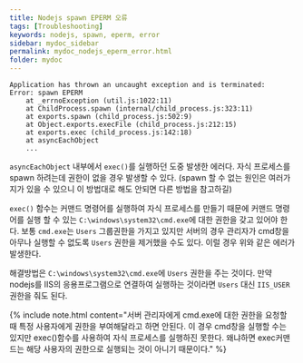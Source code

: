 ```yaml
---
title: Nodejs spawn EPERM 오류
tags: [Troubleshooting]
keywords: nodejs, spawn, eperm, error
sidebar: mydoc_sidebar
permalink: mydoc_nodejs_eperm_error.html
folder: mydoc
---
```


~~~
Application has thrown an uncaught exception and is terminated:
Error: spawn EPERM
    at _errnoException (util.js:1022:11)
    at ChildProcess.spawn (internal/child_process.js:323:11)
    at exports.spawn (child_process.js:502:9)
    at Object.exports.execFile (child_process.js:212:15)
    at exports.exec (child_process.js:142:18)
    at asyncEachObject 
    ...
~~~

`asyncEachObject` 내부에서 `exec()`를 실행하던 도중 발생한 에러다. 자식 프로세스를 spawn 하려는데 권한이 없을 경우 발생할 수 있다. (spawn 할 수 없는 원인은 여러가지가 있을 수 있으니 이 방법대로 해도 안되면 다른 방법을 참고하길)

`exec()` 함수는 커맨드 명령어를 실행하여 자식 프로세스를 만들기 때문에 커맨드 명령어를 실행 할 수 있는 `C:\windows\system32\cmd.exe`에 대한 권한을 갖고 있어야 한다.  보통 `cmd.exe`는 `Users` 그룹권한을 가지고 있지만 서버의 경우 관리자가 cmd창을 아무나 실행할 수 없도록 `Users` 권한을 제거했을 수도 있다. 이럴 경우 위와 같은 에러가 발생한다.

해결방법은 `C:\windows\system32\cmd.exe`에 `Users` 권한을 주는 것이다. 만약 nodejs를 IIS의 응용프로그램으로 연결하여 실행하는 것이라면 `Users` 대신 `IIS_USER` 권한을 줘도 된다.

{% include note.html content="서버 관리자에게 cmd.exe에 대한 권한을 요청할 때 특정 사용자에게 권한을 부여해달라고 하면 안된다. 이 경우 cmd창을 실행할 수는 있지만 exec()함수를 사용하여 자식 프로세스를 실행하진 못한다. 왜냐하면 exec커맨드는 해당 사용자의 권한으로 실행되는 것이 아니기 때문이다." %}


